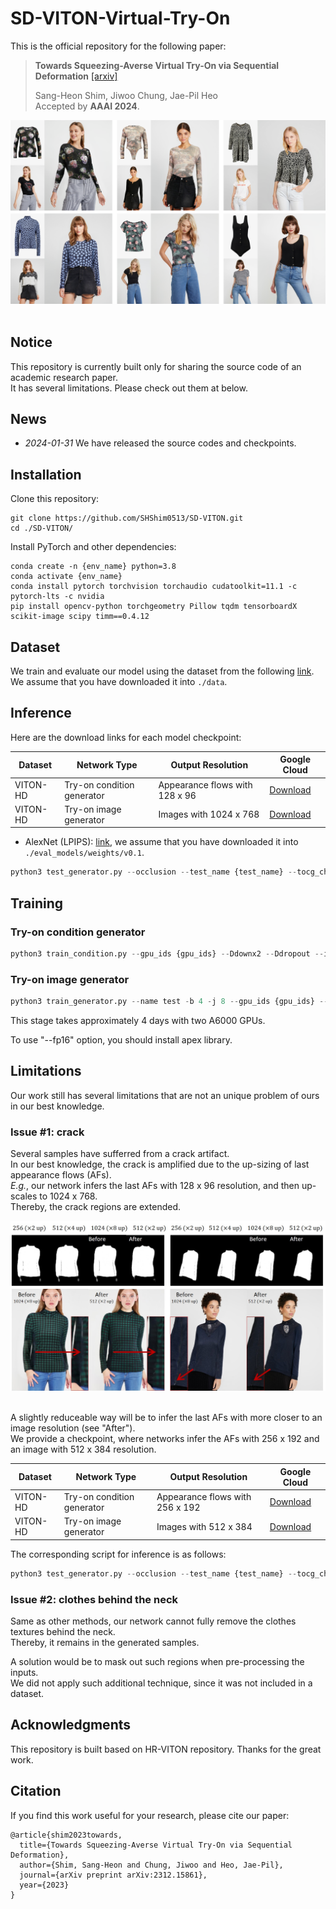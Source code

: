 # SD-VITON-Virtual-Try-On
This is the official repository for the following paper:
> **Towards Squeezing-Averse Virtual Try-On via Sequential Deformation** [[arxiv]](https://arxiv.org/pdf/2312.15861.pdf)
>
> Sang-Heon Shim, Jiwoo Chung, Jae-Pil Heo  
> Accepted by **AAAI 2024**.

![teaser](assets/teaser.png)&nbsp;

## Notice
This repository is currently built only for sharing the source code of an academic research paper.  
It has several limitations. Please check out them at below.

## News
- *2024-01-31* We have released the source codes and checkpoints.


## Installation

Clone this repository:

```
git clone https://github.com/SHShim0513/SD-VITON.git
cd ./SD-VITON/
```

Install PyTorch and other dependencies:

```
conda create -n {env_name} python=3.8
conda activate {env_name}
conda install pytorch torchvision torchaudio cudatoolkit=11.1 -c pytorch-lts -c nvidia
pip install opencv-python torchgeometry Pillow tqdm tensorboardX scikit-image scipy timm==0.4.12
```

## Dataset
We train and evaluate our model using the dataset from the following [link](https://github.com/shadow2496/VITON-HD).  
We assume that you have downloaded it into `./data`.

## Inference

Here are the download links for each model checkpoint:

|Dataset|Network Type|Output Resolution|Google Cloud|
|--------|--------|--------|-----------|
| VITON-HD | Try-on condition generator | Appearance flows with 128 x 96 | [Download](https://drive.google.com/drive/folders/1sqKNvyTsF8HGAv72wV2nLIeZmYA1Za9V?usp=drive_link) |
| VITON-HD | Try-on image generator | Images with 1024 x 768 | [Download](https://drive.google.com/drive/folders/1nsbtVsjC2Y0XEZA9SYYrmI4K3TPr5--p?usp=drive_link) |  

- AlexNet (LPIPS): [link](https://drive.google.com/file/d/1CJ2HLzlYjp0PXgbeAH90CdJhZbHRVEKN/view?usp=drive_link), we assume that you have downloaded it into `./eval_models/weights/v0.1`.

```python
python3 test_generator.py --occlusion --test_name {test_name} --tocg_checkpoint {condition generator ckpt} --gpu_ids {gpu_ids} --gen_checkpoint {image generator ckpt} --datasetting unpaired --dataroot {dataset_path} --data_list {pair_list_textfile} --composition_mask
```
## Training

### Try-on condition generator

```python
python3 train_condition.py --gpu_ids {gpu_ids} --Ddownx2 --Ddropout --interflowloss --occlusion --tvlambda_tvob 2.0 --tvlambda_taco 2.0
```

### Try-on image generator

```python
python3 train_generator.py --name test -b 4 -j 8 --gpu_ids {gpu_ids} --fp16 --tocg_checkpoint {condition generator ckpt path} --occlusion --composition_mask
```
This stage takes approximately 4 days with two A6000 GPUs.

To use "--fp16" option, you should install apex library.

## Limitations
Our work still has several limitations that are not an unique problem of ours in our best knowledge.

### Issue #1: crack  

Several samples have sufferred from a crack artifact.  
In our best knowledge, the crack is amplified due to the up-sizing of last appearance flows (AFs).  
*E.g.*, our network infers the last AFs with 128 x 96 resolution, and then up-scales to 1024 x 768.  
Thereby, the crack regions are extended.

![teaser](assets/fig_limitation.jpg)&nbsp;

A slightly reduceable way will be to infer the last AFs with more closer to an image resolution (see "After").  
We provide a checkpoint, where networks infer the AFs with 256 x 192 and an image with 512 x 384 resolution.  

|Dataset|Network Type|Output Resolution|Google Cloud|
|--------|--------|--------|-----------|
| VITON-HD | Try-on condition generator | Appearance flows with 256 x 192 | [Download](https://drive.google.com/drive/folders/1IUJeJQgdwJgoLRZ3v3zlGqKZpVNa-FHM?usp=share_link) |
| VITON-HD | Try-on image generator | Images with 512 x 384 | [Download](https://drive.google.com/drive/folders/1X4-oAans5bg72aei9rCM0P2tCbFxuB26?usp=share_link) |

The corresponding script for inference is as follows:
```python
python3 test_generator.py --occlusion --test_name {test_name} --tocg_checkpoint {condition generator ckpt} --gpu_ids {gpu_ids} --gen_checkpoint {image generator ckpt} --datasetting unpaired --dataroot {dataset_path} --data_list {pair_list_textfile} --fine_width 384 --fine_height 512 --num_upsampling_layers more --cond_G_ngf 48 --cond_G_input_width 384 --cond_G_input_height 512 --cond_G_num_layers 6
```

### Issue #2: clothes behind the neck
Same as other methods, our network cannot fully remove the clothes textures behind the neck.  
Thereby, it remains in the generated samples.  

A solution would be to mask out such regions when pre-processing the inputs.  
We did not apply such additional technique, since it was not included in a dataset.

## Acknowledgments

This repository is built based on HR-VITON repository. Thanks for the great work.

## Citation

If you find this work useful for your research, please cite our paper:

```
@article{shim2023towards,
  title={Towards Squeezing-Averse Virtual Try-On via Sequential Deformation},
  author={Shim, Sang-Heon and Chung, Jiwoo and Heo, Jae-Pil},
  journal={arXiv preprint arXiv:2312.15861},
  year={2023}
}
```
